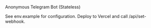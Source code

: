 Anonymous Telegram Bot (Stateless)

See env.example for configuration. Deploy to Vercel and call /api/set-webhook.



